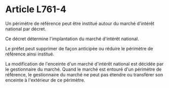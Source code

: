 # Article L761-4

<p>Un périmètre de référence peut être institué autour du marché d'intérêt national par décret.</p><p>Ce décret détermine l'implantation du marché d'intérêt national.</p><p>Le préfet peut supprimer de façon anticipée ou réduire le périmètre de référence ainsi institué.</p><p> La modification de l'enceinte d'un marché d'intérêt national est décidée par le gestionnaire du marché. Quand le marché est entouré d'un périmètre de référence, le gestionnaire du marché ne peut pas étendre ou transférer son enceinte à l'extérieur de ce périmètre. </p>